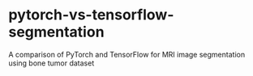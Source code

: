 # pytorch-vs-tensorflow-segmentation
A comparison of PyTorch and TensorFlow for MRI image segmentation using bone tumor dataset
